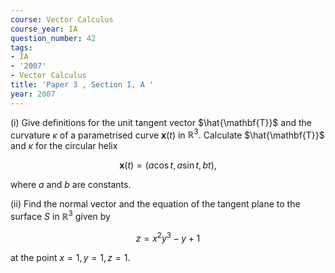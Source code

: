 ```yaml
---
course: Vector Calculus
course_year: IA
question_number: 42
tags:
- IA
- '2007'
- Vector Calculus
title: 'Paper 3 , Section I, A '
year: 2007
---
```




(i) Give definitions for the unit tangent vector $\hat{\mathbf{T}}$ and the curvature $\kappa$ of a parametrised curve $\mathbf{x}(t)$ in $\mathbb{R}^{3}$. Calculate $\hat{\mathbf{T}}$ and $\kappa$ for the circular helix

$$\mathbf{x}(t)=(a \cos t, a \sin t, b t),$$

where $a$ and $b$ are constants.

(ii) Find the normal vector and the equation of the tangent plane to the surface $S$ in $\mathbb{R}^{3}$ given by

$$z=x^{2} y^{3}-y+1$$

at the point $x=1, y=1, z=1$.